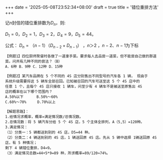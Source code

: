 +++
date = '2025-05-08T23:52:34+08:00'
draft = true
title = '错位重排方法'
+++

记$n$封信的错位重排数为$D_n$，则:

$D_1=0，D_2=1，D_3=2，D_4=9，D_5=44$。

公式： $D_n=（n-1）（D_{n-2}+D_{n-1}）$ ，$n＞2$
，$n-2、n-1$为下标

```text
【例题1】四位厨师聚餐时各做了一道拿手菜。要求每人去品尝一道菜，但不能尝自己做的那道菜。问共有几种不同的尝法？（B）
A．6种 B．9种 C．12种 D．15种
```

```text
【例题2】某汽车品牌在 5 个不同的 4S 店分别售出不同型号的汽车各 1 辆， 现由于
系统升级需要将这 5 辆车全部召回。已知被召回的汽车可送至这 5 个 4S 店中的
任意 1 个，且每个 4S 店只接收 1 辆车，问至少有 4 辆车不是被送至原售出 4S
店的概率在以下哪个范围内？
A.50%以下      B.50%～60%
C.60%～70%     D.70%以上

【解题思路】：
1.给情况求概率，概率=满足情况数/总情况数。
2.总情况数：将 5 辆汽车分给 5 个 4S 店，5 个主体全排列，A（5,5）=120种。
3.满足情况：
（1）分类一：5 辆都送到别的 4S 店，D5=44 种。
（2）分类二：4 辆送到别的 4S 店，1 辆送回原 4S 店。先从 5 辆中选择 1辆送回原 4S 店，有 5 种情况；
剩下 4 辆错位重排，D4=9。
（3）满足情况总数=44+5*9=89 种，所求概率=89/120≈74%。
```